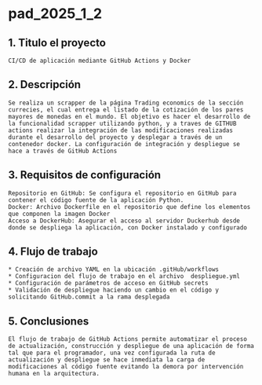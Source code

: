 # pad_2025_1_2

## 1. Titulo el proyecto

    CI/CD de aplicación mediante GitHub Actions y Docker

## 2. Descripción

    Se realiza un scrapper de la página Trading economics de la sección currecies, el cual entrega el listado de la cotización de los pares mayores de monedas en el mundo. El objetivo es hacer el desarrollo de la funcionalidad scrapper utilizando python, y a traves de GITHUB actions realizar la integración de las modificaciones realizadas durante el desarrollo del proyecto y desplegar a través de un contenedor docker. La configuración de integración y despliegue se hace a través de GitHub Actions

## 3. Requisitos de configuración
	Repositorio en GitHub: Se configura el repositorio en GitHub para contener el código fuente de la aplicación Python.
	Docker: Archivo Dockerfile en el repositorio que define los elementos que componen la imagen Docker 
	Acceso a DockerHub: Asegurar el acceso al servidor Duckerhub desde donde se despliega la aplicación, con Docker instalado y configurado

## 4. Flujo de trabajo
	* Creación de archivo YAML en la ubicación .gitHub/workflows
	* Configuracion del flujo de trabajo en el archivo  despliegue.yml
	* Configuración de parámetros de acceso en GitHub secrets
	* Validación de despliegue haciendo un cambio en el código y solicitando GitHub.commit a la rama desplegada

## 5. Conclusiones
	El flujo de trabajo de GitHub Actions permite automatizar el proceso de actualización, construcción y despliegue de una aplicación de forma tal que para el programador, una vez configurada la ruta de actualización y despliegue se hace inmediata la carga de modificaciones al código fuente evitando la demora por intervención humana en la arquitectura. 
